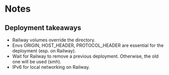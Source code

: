 # Notes

## Deployment takeaways

- Railway volumes override the directory.
- Envs ORIGIN, HOST_HEADER, PROTOCOL_HEADER are essential for the deployment (esp. on Railway).
- Wait for Railway to remove a previous deployment. Otherwise, the old one will be used (smh).
- IPv6 for local networking on Railway.
